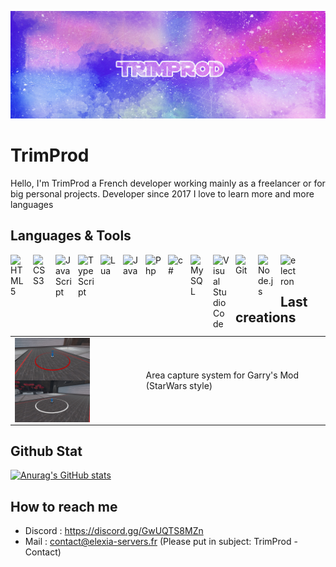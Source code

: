 ![Header](images/header.jpg)

# TrimProd
Hello, I'm TrimProd a French developer working mainly as a freelancer or for big personal projects. Developer since 2017 I love to learn more and more languages

## Languages & Tools

[<img align="left" alt="HTML5" width="26px" src="https://cdn.jsdelivr.net/gh/devicons/devicon/icons/html5/html5-original.svg" style="padding-right:10px;" />][discord]
[<img align="left" alt="CSS3" width="26px" src="https://cdn.jsdelivr.net/gh/devicons/devicon/icons/css3/css3-original.svg" style="padding-right:10px;" />][discord]
[<img align="left" alt="JavaScript" width="26px" src="https://cdn.jsdelivr.net/gh/devicons/devicon/icons/javascript/javascript-original.svg" style="padding-right:10px;" />][discord]
[<img align="left" alt="TypeScript" width="26px" src="https://cdn.jsdelivr.net/gh/devicons/devicon/icons/typescript/typescript-original.svg" style="padding-right:10px;" />][discord]
[<img align="left" alt="Lua" width="26px" src="https://cdn.jsdelivr.net/gh/devicons/devicon/icons/lua/lua-original.svg" style="padding-right:10px;" />][discord]
[<img align="left" alt="Java" width="26px" src="https://cdn.jsdelivr.net/gh/devicons/devicon/icons/java/java-original.svg" style="padding-right:10px;" />][discord]
[<img align="left" alt="Php" width="26px" src="https://cdn.jsdelivr.net/gh/devicons/devicon/icons/php/php-original.svg" style="padding-right:10px;" />][discord]
[<img align="left" alt="c#" width="26px" src="https://cdn.jsdelivr.net/gh/devicons/devicon/icons/c#/c#-original.svg" style="padding-right:10px;" />][discord]
[<img align="left" alt="MySQL" width="26px" src="https://cdn.jsdelivr.net/gh/devicons/devicon/icons/mysql/mysql-original.svg" style="padding-right:10px;" />][discord]
[<img align="left" alt="Visual Studio Code" width="26px" src="https://cdn.jsdelivr.net/gh/devicons/devicon/icons/vscode/vscode-original.svg" style="padding-right:10px;" />][discord]
[<img align="left" alt="Git" width="26px" src="https://cdn.jsdelivr.net/gh/devicons/devicon/icons/git/git-original.svg" style="padding-right:10px;" />][discord]
[<img align="left" alt="Node.js" width="26px" src="https://cdn.jsdelivr.net/gh/devicons/devicon/icons/nodejs/nodejs-original.svg" style="padding-right:10px;" />][discord]
[<img align="left" alt="electron" width="26px" src="https://cdn.jsdelivr.net/gh/devicons/devicon/icons/electron/electron-original.svg" style="padding-right:10px;" />][discord]
<br />
<br />

## Last creations

<table>
<tr>
<td>
  <img align="left" alt="Image" width="120px" src="./images/last_5_1.jpg" style="padding-right:10px;" />
  <img align="left" alt="Image" width="120px" src="./images/last_5_2.jpg" style="padding-right:10px;" />
</td>
<td>
Area capture system for Garry's Mod (StarWars style)
</td>
</tr>
</table>

## Github Stat

[![Anurag's GitHub stats](https://github-readme-stats.vercel.app/api?username=TrimProd&show_icons=true&hide_border=false&title_color=bb0b0b&icon_color=FFE500&bg_color=202020&text_color=ffffff&border_color=0c1a25)](https://github.com/anuraghazra/github-readme-stats)

## How to reach me

- Discord : https://discord.gg/GwUQTS8MZn
- Mail : contact@elexia-servers.fr (Please put in subject: TrimProd - Contact)

[discord]: https://discord.gg/GwUQTS8MZn
